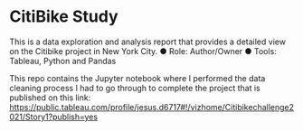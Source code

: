 # CitiBike Study

This is a data exploration and analysis report that provides a detailed view on the Citibike project in New York City. 
●	Role: Author/Owner
●	Tools: Tableau, Python and Pandas

This repo contains the Jupyter notebook where I performed the data cleaning process I had to go through to complete the project that is published on this link:
https://public.tableau.com/profile/jesus.d6717#!/vizhome/Citibikechallenge2021/Story1?publish=yes
